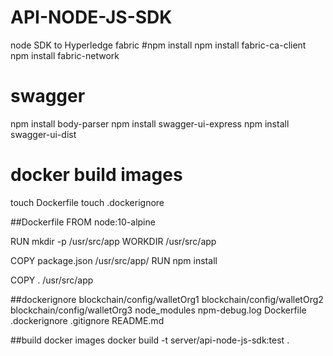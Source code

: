 # API-NODE-JS-SDK
node SDK to Hyperledge fabric
#npm install
npm install fabric-ca-client
npm install fabric-network

# swagger
npm install body-parser
npm install swagger-ui-express
npm install swagger-ui-dist

# docker build images
touch Dockerfile
touch .dockerignore

##Dockerfile
FROM node:10-alpine

RUN mkdir -p /usr/src/app
WORKDIR /usr/src/app

COPY package.json /usr/src/app/
RUN npm install

COPY . /usr/src/app

##dockerignore
blockchain/config/walletOrg1
blockchain/config/walletOrg2
blockchain/config/walletOrg3
node_modules
npm-debug.log
Dockerfile
.dockerignore
.gitignore
README.md

##build docker images
docker build -t server/api-node-js-sdk:test . 